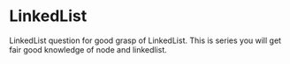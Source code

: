 # LinkedList
LinkedList question for good grasp of LinkedList. This is series you will get fair good knowledge of node and linkedlist.

